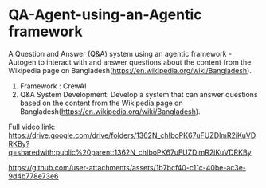 # QA-Agent-using-an-Agentic framework
A Question and Answer (Q&amp;A) system using an agentic framework - Autogen to interact with and answer questions about the content from the Wikipedia  page on Bangladesh(https://en.wikipedia.org/wiki/Bangladesh).


1. Framework : CrewAI
2. Q&A System Development: Develop a system that can answer questions based on the 
content from the Wikipedia page on 
Bangladesh(https://en.wikipedia.org/wiki/Bangladesh).

Full video link: https://drive.google.com/drive/folders/1362N_chIboPK67uFUZDlmR2iKuVDRKBy?q=sharedwith:public%20parent:1362N_chIboPK67uFUZDlmR2iKuVDRKBy




https://github.com/user-attachments/assets/1b7bcf40-c11c-40be-ac3e-9d4b778e73e6

